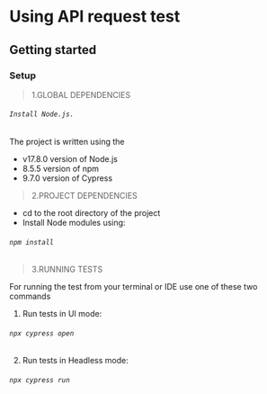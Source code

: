 # Using API request test


## Getting started
### Setup
> 1.GLOBAL DEPENDENCIES

###### `Install Node.js.`

The project is written using the
* v17.8.0 version of Node.js 
* 8.5.5 version of npm
* 9.7.0 version of Cypress

> 2.PROJECT DEPENDENCIES

* cd to the root directory of the project
* Install Node modules using:
###### `npm install`


> 3.RUNNING TESTS

For running the test from your terminal or IDE use one of these two commands
1) Run tests in UI mode:
###### `npx cypress open`

2) Run tests in Headless mode:
###### `npx cypress run`